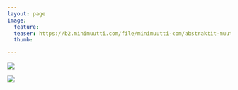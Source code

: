 ```yaml
---
layout: page
image:
  feature:
  teaser: https://b2.minimuutti.com/file/minimuutti-com/abstraktit-muut/2/DS59063-245px.jpg
  thumb:

---
```


![](https://b2.minimuutti.com/file/minimuutti-com/abstraktit-muut/2/DS59062-800px.jpg)

![](https://b2.minimuutti.com/file/minimuutti-com/abstraktit-muut/2/DS59063-800px.jpg)
